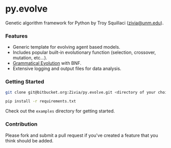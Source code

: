 # py.evolve #

Genetic algorithm framework for Python by Troy Squillaci (zivia@unm.edu).

### Features ###

* Generic template for evolving agent based models.
* Includes popular built-in evolutionary function (selection, crossover, mutation, etc...).
* [Grammatical Evolution](https://en.wikipedia.org/wiki/Grammatical_evolution) with BNF.
* Extensive logging and output files for data analysis.

### Getting Started ###

``` bash
git clone git@bitbucket.org:Zivia/py.evolve.git <directory of your choice> && cd <directory of your choice>
```

``` bash
pip install -r requirements.txt
```

Check out the `examples` directory for getting started.

### Contribution ###

Please fork and submit a pull request if you've created a feature that you think should be added.